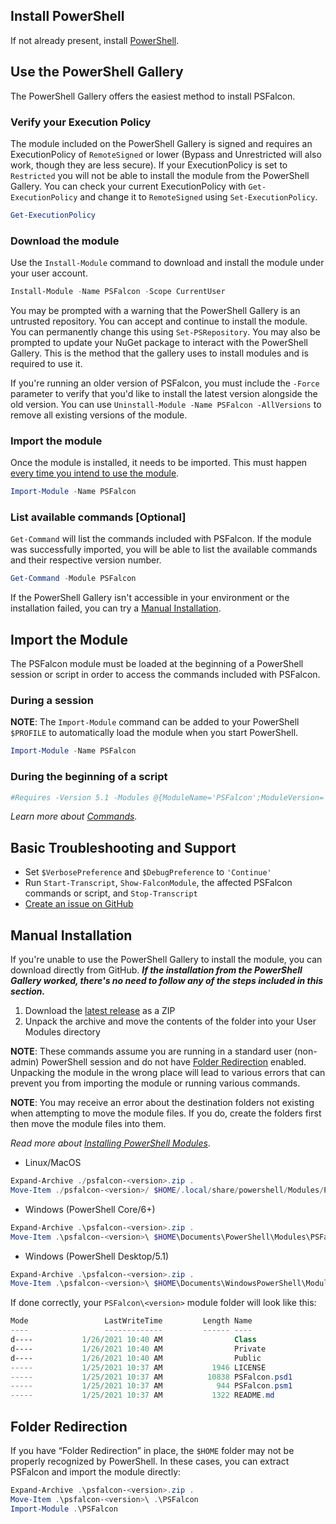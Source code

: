 ## Install PowerShell
If not already present, install [PowerShell](https://github.com/PowerShell/PowerShell#get-powershell).
## Use the PowerShell Gallery
The PowerShell Gallery offers the easiest method to install PSFalcon.
### Verify your Execution Policy
The module included on the PowerShell Gallery is signed and requires an ExecutionPolicy of `RemoteSigned` or lower (Bypass and Unrestricted will also work, though they are less secure). If your ExecutionPolicy is set to `Restricted` you will not be able to install the module from the PowerShell Gallery. You can check your current ExecutionPolicy with `Get-ExecutionPolicy` and change it to `RemoteSigned` using `Set-ExecutionPolicy`.
```powershell
Get-ExecutionPolicy
```
### Download the module
Use the `Install-Module` command to download and install the module under your user account.
```powershell
Install-Module -Name PSFalcon -Scope CurrentUser
```
You may be prompted with a warning that the PowerShell Gallery is an untrusted repository. You can accept and continue to install the module. You can permanently change this using `Set-PSRepository`. You may also be prompted to update your NuGet package to interact with the PowerShell Gallery. This is the method that the gallery uses to install modules and is required to use it.

If you're running an older version of PSFalcon, you must include the `-Force` parameter to verify that you'd like to install the latest version alongside the old version. You can use `Uninstall-Module -Name PSFalcon -AllVersions` to remove all existing versions of the module.
### Import the module
Once the module is installed, it needs to be imported. This must happen [every time you intend to use the module](https://github.com/CrowdStrike/psfalcon/wiki/Installation#import-the-module).
```powershell
Import-Module -Name PSFalcon
```
### List available commands [Optional]
`Get-Command` will list the commands included with PSFalcon. If the module was successfully imported, you will be able to list the available commands and their respective version number.
```powershell
Get-Command -Module PSFalcon
```
If the PowerShell Gallery isn't accessible in your environment or the installation failed, you can try a [Manual Installation](https://github.com/CrowdStrike/psfalcon/wiki/Installation#manual-installation).
## Import the Module
The PSFalcon module must be loaded at the beginning of a PowerShell session or script in order to access the commands included with PSFalcon.
### During a session
**NOTE**: The `Import-Module` command can be added to your PowerShell `$PROFILE` to automatically load the module when you start PowerShell.
```powershell
Import-Module -Name PSFalcon
```
### During the beginning of a script
```powershell
#Requires -Version 5.1 -Modules @{ModuleName='PSFalcon';ModuleVersion='<version>'}
```
_Learn more about [Commands](https://github.com/CrowdStrike/psfalcon/wiki/Commands)._
## Basic Troubleshooting and Support
* Set `$VerbosePreference` and `$DebugPreference` to `'Continue'`
* Run `Start-Transcript`, `Show-FalconModule`, the affected PSFalcon commands or script, and `Stop-Transcript`
* [Create an issue on GitHub](https://github.com/CrowdStrike/psfalcon/issues)

## Manual Installation
If you're unable to use the PowerShell Gallery to install the module, you can download directly from GitHub. **_If the installation from the PowerShell Gallery worked, there's no need to follow any of the steps included in this section._**

1. Download the [latest release](https://github.com/CrowdStrike/psfalcon/releases) as a ZIP
2. Unpack the archive and move the contents of the folder into your User Modules directory

**NOTE**: These commands assume you are running in a standard user (non-admin) PowerShell session and do not have [Folder Redirection](https://github.com/CrowdStrike/psfalcon/wiki/Installation#folder-redirection) enabled. Unpacking the module in the wrong place will lead to various errors that can prevent you from importing the module or running various commands.

**NOTE**: You may receive an error about the destination folders not existing when attempting to move the module files. If you do, create the folders first then move the module files into them.

*Read more about [Installing PowerShell Modules](https://docs.microsoft.com/en-us/powershell/scripting/developer/module/installing-a-powershell-module)*.
* Linux/MacOS
```powershell
Expand-Archive ./psfalcon-<version>.zip .
Move-Item ./psfalcon-<version>/ $HOME/.local/share/powershell/Modules/PSFalcon/<version>/ -Force
```
* Windows (PowerShell Core/6+)
```powershell
Expand-Archive .\psfalcon-<version>.zip .
Move-Item .\psfalcon-<version>\ $HOME\Documents\PowerShell\Modules\PSFalcon\<version>\ -Force
```
* Windows (PowerShell Desktop/5.1)
```powershell
Expand-Archive .\psfalcon-<version>.zip .
Move-Item .\psfalcon-<version>\ $HOME\Documents\WindowsPowerShell\Modules\PSFalcon\<version>\ -Force
```
If done correctly, your `PSFalcon\<version>` module folder will look like this:
```powershell
Mode                 LastWriteTime         Length Name
----                 -------------         ------ ----
d----           1/26/2021 10:40 AM                Class
d----           1/26/2021 10:40 AM                Private
d----           1/26/2021 10:40 AM                Public
-----           1/25/2021 10:37 AM           1946 LICENSE
-----           1/25/2021 10:37 AM          10838 PSFalcon.psd1
-----           1/25/2021 10:37 AM            944 PSFalcon.psm1
-----           1/25/2021 10:37 AM           1322 README.md
```
## Folder Redirection
If you have “Folder Redirection” in place, the `$HOME` folder may not be properly recognized by PowerShell. In these
cases, you can extract PSFalcon and import the module directly:
```powershell
Expand-Archive .\psfalcon-<version>.zip .
Move-Item .\psfalcon-<version>\ .\PSFalcon
Import-Module .\PSFalcon
```